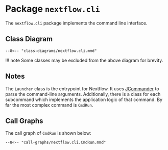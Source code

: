 
# Package `nextflow.cli`

The `nextflow.cli` package implements the command line interface.

## Class Diagram

```mermaid
--8<-- "class-diagrams/nextflow.cli.mmd"
```

!!! note
    Some classes may be excluded from the above diagram for brevity.

## Notes

The `Launcher` class is the entrypoint for Nextflow. It uses [JCommander](https://jcommander.org/) to parse the command-line arguments. Additionally, there is a class for each subcommand which implements the application logic of that command. By far the most complex command is `CmdRun`.

## Call Graphs

The call graph of `CmdRun` is shown below:

```mermaid
--8<-- "call-graphs/nextflow.cli.CmdRun.mmd"
```
